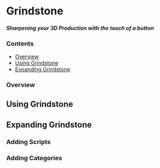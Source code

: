 # Grindstone
#### *Sharpening your 3D Production with the touch of a button*


### Contents
- [Overview](https://github.com/sadams115/Grindstone/blob/master/README.md#overview)
- [Using Grindstone](https://github.com/sadams115/Grindstone/blob/master/README.md#using-grindstone)
- [Expanding Grindstone]()

### Overview


## Using Grindstone


## Expanding Grindstone


### Adding Scripts


### Adding Categories
